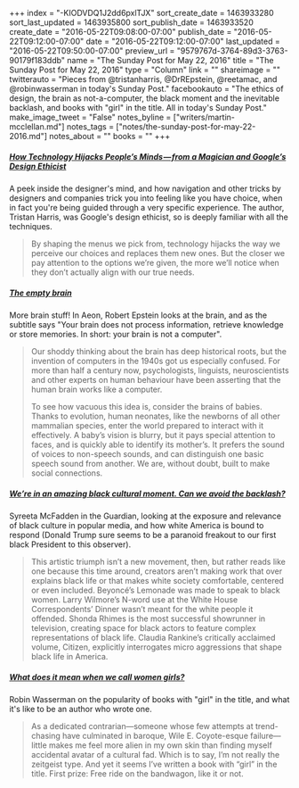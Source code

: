+++
index = "-KIODVDQ1J2dd6pxlTJX"
sort_create_date = 1463933280
sort_last_updated = 1463935800
sort_publish_date = 1463933520
create_date = "2016-05-22T09:08:00-07:00"
publish_date = "2016-05-22T09:12:00-07:00"
date = "2016-05-22T09:12:00-07:00"
last_updated = "2016-05-22T09:50:00-07:00"
preview_url = "9579767d-3764-89d3-3763-90179f183ddb"
name = "The Sunday Post for May 22, 2016"
title = "The Sunday Post for May 22, 2016"
type = "Column"
link = ""
shareimage = ""
twitterauto = "Pieces from @tristanharris, @DrREpstein, @reetamac, and @robinwasserman in today's Sunday Post."
facebookauto = "The ethics of design, the brain as not-a-computer, the black moment and the inevitable backlash, and books with \"girl\" in the title. All in today's Sunday Post."
make_image_tweet = "False"
notes_byline = ["writers/martin-mcclellan.md"]
notes_tags = ["notes/the-sunday-post-for-may-22-2016.md"]
notes_about = ""
books = ""
+++
<h5><a href="om-a-magician-and-google-s-design-ethicist-56d62ef5edf3#.jliy9isb0">How Technology Hijacks People’s Minds — from a Magician and Google’s Design Ethicist</a></h5>

A peek inside the designer's mind, and how navigation and other tricks by designers and companies trick you into feeling like you have choice, when in fact you're being guided through a very specific experience. The author, Tristan Harris, was Google's design ethicist, so is deeply familiar with all the techniques. 

<blockquote>By shaping the menus we pick from, technology hijacks the way we perceive our choices and replaces them new ones. But the closer we pay attention to the options we’re given, the more we’ll notice when they don’t actually align with our true needs.</blockquote>

<h5><a href="https://aeon.co/essays/your-brain-does-not-process-information-and-it-is-not-a-computer" title="Your brain does not process information and it is not a computer | Aeon Essays">The empty brain</a></h5>

More brain stuff! In Aeon, Robert Epstein looks at the brain, and as the subtitle says "Your brain does not process information, retrieve knowledge or store memories. In short: your brain is not a computer".

<blockquote>
<p>Our shoddy thinking about the brain has deep historical roots, but the invention of computers in the 1940s got us especially confused. For more than half a century now, psychologists, linguists, neuroscientists and other experts on human behaviour have been asserting that the human brain works like a computer.</p>

<p>To see how vacuous this idea is, consider the brains of babies. Thanks to evolution, human neonates, like the newborns of all other mammalian species, enter the world prepared to interact with it effectively. A baby’s vision is blurry, but it pays special attention to faces, and is quickly able to identify its mother’s. It prefers the sound of voices to non-speech sounds, and can distinguish one basic speech sound from another. We are, without doubt, built to make social connections.</p></blockquote>

<h5><a href="http://www.theguardian.com/commentisfree/2016/may/15/black-american-culture-movement-identity-racism-political-art?CMP=share_btn_tw" title="We’re in an amazing black cultural moment. Can we avoid the backlash? | Syreeta McFadden | Opinion | The Guardian">We’re in an amazing black cultural moment. Can we avoid the backlash?</a></h5>

Syreeta McFadden in the Guardian, looking at the exposure and relevance  of black culture in popular media, and how white America is bound to respond (Donald Trump sure seems to be a paranoid freakout to our first black President to this observer).

<blockquote>
	This artistic triumph isn’t a new movement, then, but rather reads like one because this time around, creators aren’t making work that over explains black life or that makes white society comfortable, centered or even included. Beyoncé’s Lemonade was made to speak to black women. Larry Wilmore’s N-word use at the White House Correspondents’ Dinner wasn’t meant for the white people it offended. Shonda Rhimes is the most successful showrunner in television, creating space for black actors to feature complex representations of black life. Claudia Rankine’s critically acclaimed volume, Citizen, explicitly interrogates micro aggressions that shape black life in America.
</blockquote>

<h5><a href="http://lithub.com/what-does-it-mean-when-we-call-women-girls/" title="What Does It Mean When We Call Women Girls? | Literary  Hub">What does it mean when we call women girls?</a></h5>

Robin Wasserman on the popularity of books with "girl" in the title, and what it's like to be an author who wrote one.

<blockquote>
	As a dedicated contrarian—someone whose few attempts at trend-chasing have culminated in baroque, Wile E. Coyote-esque failure—little makes me feel more alien in my own skin than finding myself accidental avatar of a cultural fad. Which is to say, I’m not really the zeitgeist type. And yet it seems I’ve written a book with “girl” in the title. First prize: Free ride on the bandwagon, like it or not.
</blockquote>